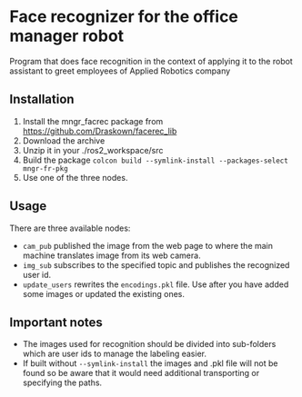 # Face recognizer for the office manager robot

Program that does face recognition in the context of applying it to the robot assistant to greet employees of Applied Robotics company

## Installation

1. Install the mngr_facrec package from https://github.com/Draskown/facerec_lib
2. Download the archive
3. Unzip it in your ./ros2_workspace/src
4. Build the package `colcon build --symlink-install --packages-select mngr-fr-pkg`
5. Use one of the three nodes.

## Usage

There are three available nodes:

- `cam_pub` published the image from the web page to where the main machine translates image from its web camera.
- `img_sub` subscribes to the specified topic and publishes the recognized user id.
- `update_users` rewrites the `encodings.pkl` file. Use after you have added some images or updated the existing ones.

## Important notes

- The images used for recognition should be divided into sub-folders which are user ids to manage the labeling easier.
- If built without `--symlink-install` the images and .pkl file will not be found so be aware that it would need additional transporting or specifying the paths.